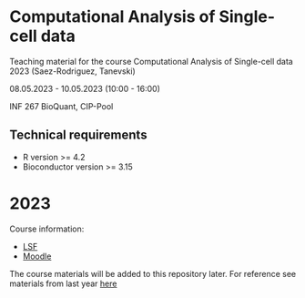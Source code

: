 # Computational Analysis of Single-cell data

Teaching material for the course Computational Analysis of Single-cell data 2023 (Saez-Rodriguez, Tanevski)

08.05.2023 - 10.05.2023 (10:00 - 16:00)

INF 267 BioQuant, CIP-Pool



## Technical requirements

- R version >= 4.2
- Bioconductor version >= 3.15


# 2023

Course information: 
- [LSF](https://lsf.uni-heidelberg.de/qisserver/rds?state=verpublish&status=init&vmfile=no&publishid=384927&moduleCall=webInfo&publishConfFile=webInfo&publishSubDir=veranstaltung)
- [Moodle](https://moodle.uni-heidelberg.de/enrol/index.php?id=16062)

The course materials will be added to this repository later. For reference see materials from last year [here](https://github.com/saezlab/Singlecell_course_2022)

